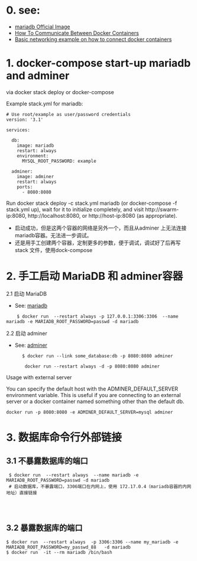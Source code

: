 
# 0. see:
- [mariadb Official Image](https://hub.docker.com/_/mariadb)
- [How To Communicate Between Docker Containers ](https://www.tutorialworks.com/container-networking/)
- [Basic networking example on how to connect docker containers](https://linuxconfig.org/basic-example-on-how-to-link-docker-containers)


# 1. docker-compose start-up mariadb and adminer

via docker stack deploy or docker-compose

Example stack.yml for mariadb:

```
# Use root/example as user/password credentials
version: '3.1'

services:

  db:
    image: mariadb
    restart: always
    environment:
      MYSQL_ROOT_PASSWORD: example

  adminer:
    image: adminer
    restart: always
    ports:
      - 8080:8080
```

Run docker stack deploy -c stack.yml mariadb (or docker-compose -f stack.yml up), wait for it to initialize completely, and visit http://swarm-ip:8080, http://localhost:8080, or http://host-ip:8080 (as appropriate).

- 启动成功，但是这两个容器的网络是另外一个，而且从adminer 上无法连接 mariadb容器。无法进一步调试。
- 还是用手工创建两个容器，定制更多的参数，便于调试，调试好了后再写 stack 文件，使用dock-compose

# 2. 手工启动 MariaDB 和 adminer容器
2.1 启动 MariaDB
  - See: [mariadb](https://hub.docker.com/_/mariadb)
  ```
      $ docker run  --restart always -p 127.0.0.1:3306:3306  --name mariadb -e MARIADB_ROOT_PASSWORD=passwd -d mariadb
  ```
2.2 启动 adminer
  - See: [adminer](https://hub.docker.com/_/adminer)  
```      
      $ docker run --link some_database:db -p 8080:8080 adminer
      
       docker run --restart always -d -p 8080:8080 adminer
```


Usage with external server

You can specify the default host with the ADMINER_DEFAULT_SERVER environment variable. This is useful if you are connecting to an external server or a docker container named something other than the default db.

```
docker run -p 8080:8080 -e ADMINER_DEFAULT_SERVER=mysql adminer
```

# 3. 数据库命令行外部链接
## 3.1  不暴露数据库的端口 
```
 $ docker run  --restart always  --name mariadb -e MARIADB_ROOT_PASSWORD=passwd -d mariadb
 # 启动数据库，不暴露端口，3306端口在内网上，使用 172.17.0.4（mariadb容器的内网地址）直接链接
 
 
 
```

## 3.2 暴露数据库的端口
```
$ docker run  --restart always  -p 3306:3306 --name my_mariadb -e MARIADB_ROOT_PASSWORD=my_passwd_88   -d mariadb
$ docker run  -it --rm mariadb /bin/bash 


```
